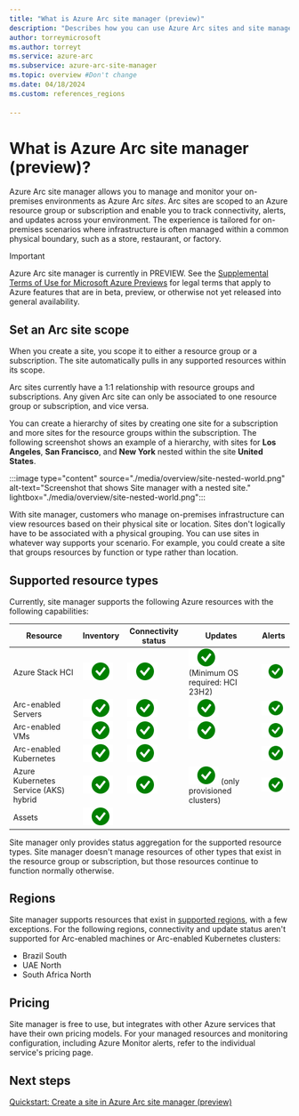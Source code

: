 ```yaml
---
title: "What is Azure Arc site manager (preview)"
description: "Describes how you can use Azure Arc sites and site manager to monitor and manage physical and logical resources, focused on edge scenarios."
author: torreymicrosoft
ms.author: torreyt
ms.service: azure-arc
ms.subservice: azure-arc-site-manager
ms.topic: overview #Don't change
ms.date: 04/18/2024
ms.custom: references_regions

---
```


# What is Azure Arc site manager (preview)?

Azure Arc site manager allows you to manage and monitor your on-premises environments as Azure Arc *sites*. Arc sites are scoped to an Azure resource group or subscription and enable you to track connectivity, alerts, and updates across your environment. The experience is tailored for on-premises scenarios where infrastructure is often managed within a common physical boundary, such as a store, restaurant, or factory.

> [!IMPORTANT]
> Azure Arc site manager is currently in PREVIEW.
> See the [Supplemental Terms of Use for Microsoft Azure Previews](https://azure.microsoft.com/support/legal/preview-supplemental-terms/) for legal terms that apply to Azure features that are in beta, preview, or otherwise not yet released into general availability.

## Set an Arc site scope

When you create a site, you scope it to either a resource group or a subscription. The site automatically pulls in any supported resources within its scope.

Arc sites currently have a 1:1 relationship with resource groups and subscriptions. Any given Arc site can only be associated to one resource group or subscription, and vice versa. 

You can create a hierarchy of sites by creating one site for a subscription and more sites for the resource groups within the subscription. The following screenshot shows an example of a hierarchy, with sites for **Los Angeles**, **San Francisco**, and **New York** nested within the site **United States**.

:::image type="content" source="./media/overview/site-nested-world.png" alt-text="Screenshot that shows Site manager with a nested site." lightbox="./media/overview/site-nested-world.png":::

With site manager, customers who manage on-premises infrastructure can view resources based on their physical site or location. Sites don't logically have to be associated with a physical grouping. You can use sites in whatever way supports your scenario. For example, you could create a site that groups resources by function or type rather than location.

## Supported resource types

Currently, site manager supports the following Azure resources with the following capabilities:

| Resource | Inventory | Connectivity status | Updates | Alerts |
| -------- | --------- | ------------------- | ------- | ------ |
| Azure Stack HCI | ![Checkmark icon - Inventory status supported for Azure Stack HCI.](./media/overview/yes-icon.svg) | ![Checkmark icon - Connectivity status supported for Azure Stack HCI.](./media/overview/yes-icon.svg) | ![Checkmark icon - Updates supported for Azure Stack HCI.](./media/overview/yes-icon.svg) (Minimum OS required: HCI 23H2) | ![Checkmark icon - Alerts supported for Azure Stack HCI.](./media/overview/yes-icon.svg) |
| Arc-enabled Servers | ![Checkmark icon - Inventory status supported for Arc for Servers.](./media/overview/yes-icon.svg) | ![Checkmark icon - Connectivity status supported for Arc for Servers.](./media/overview/yes-icon.svg) | ![Checkmark icon - Updates supported for Arc for Servers.](./media/overview/yes-icon.svg) | ![Checkmark icon - Alerts supported for Arc for Servers.](./media/overview/yes-icon.svg) |
| Arc-enabled VMs | ![Checkmark icon - Inventory status supported for Arc VMs.](./media/overview/yes-icon.svg) | ![Checkmark icon - Connectivity status supported for Arc VMs.](./media/overview/yes-icon.svg) | ![Checkmark icon - Update status supported for Arc VMs.](./media/overview/yes-icon.svg) | ![Checkmark icon - Alerts supported for Arc VMs.](./media/overview/yes-icon.svg) |
| Arc-enabled Kubernetes | ![Checkmark icon - Inventory status supported for Arc enabled Kubernetes.](./media/overview/yes-icon.svg) | ![Checkmark icon - Connectivity status supported for Arc enabled Kubernetes.](./media/overview/yes-icon.svg) |  | ![Checkmark icon - Alerts supported for Arc enabled Kubernetes.](./media/overview/yes-icon.svg) |
| Azure Kubernetes Service (AKS) hybrid | ![Checkmark icon - Inventory status supported for AKS.](./media/overview/yes-icon.svg) | ![Checkmark icon - Connectivity status supported for AKS.](./media/overview/yes-icon.svg) | ![Checkmark icon - Update status supported for AKS.](./media/overview/yes-icon.svg) (only provisioned clusters) | ![Checkmark icon - Alerts supported for AKS.](./media/overview/yes-icon.svg) |
| Assets | ![Checkmark icon - Inventory status supported for Assets.](./media/overview/yes-icon.svg) |  |  |  |

Site manager only provides status aggregation for the supported resource types. Site manager doesn't manage resources of other types that exist in the resource group or subscription, but those resources continue to function normally otherwise.

## Regions

Site manager supports resources that exist in [supported regions](https://azure.microsoft.com/explore/global-infrastructure/products-by-region/?products=azure-arc&regions=all), with a few exceptions. For the following regions, connectivity and update status aren't supported for Arc-enabled machines or Arc-enabled Kubernetes clusters:

* Brazil South
* UAE North
* South Africa North

## Pricing

Site manager is free to use, but integrates with other Azure services that have their own pricing models. For your managed resources and monitoring configuration, including Azure Monitor alerts, refer to the individual service's pricing page.

## Next steps

[Quickstart: Create a site in Azure Arc site manager (preview)](./quickstart.md)
